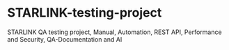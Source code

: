 # STARLINK-testing-project
STARLINK QA testing project, Manual, Automation, REST API, Performance and Security, QA-Documentation and AI
